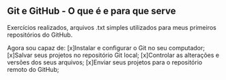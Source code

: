 ## Git e GitHub - O que é e para que serve

Exercícios realizados, arquivos .txt simples utilizados para meus primeiros repositórios do GitHub.

Agora sou capaz de:
[x]Instalar e configurar o Git no seu computador;
[x]Salvar seus projetos no repositório Git local;
[x]Controlar as alterações e versões dos seus arquivos;
[x]Enviar seus projetos para o repositório remoto do GitHub;

